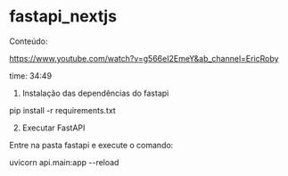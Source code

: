 # fastapi_nextjs

Conteúdo:

https://www.youtube.com/watch?v=g566eI2EmeY&ab_channel=EricRoby

time: 34:49

1) Instalação das dependências do fastapi

pip install -r requirements.txt

2) Executar FastAPI

Entre na pasta fastapi e execute o comando:

uvicorn api.main:app --reload